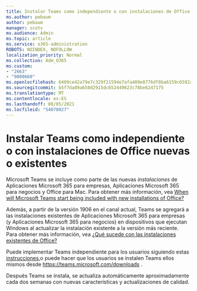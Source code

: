```yaml
---
title: Instalar Teams como independiente o con instalaciones de Office nuevas o existentes
ms.author: pebaum
author: pebaum
manager: scotv
ms.audience: Admin
ms.topic: article
ms.service: o365-administration
ROBOTS: NOINDEX, NOFOLLOW
localization_priority: Normal
ms.collection: Adm_O365
ms.custom:
- "2663"
- "9000660"
ms.openlocfilehash: 6409ce42a79e7c329f21594e7afa409e8776df8ba6159c6592a4be2bfa648261
ms.sourcegitcommit: b5f7da89a650d2915dc652449623c78be6247175
ms.translationtype: MT
ms.contentlocale: es-ES
ms.lasthandoff: 08/05/2021
ms.locfileid: "54078027"
---
```

# <a name="installing-teams-as-standalone-or-with-new-or-existing-office-installations"></a>Instalar Teams como independiente o con instalaciones de Office nuevas o existentes

Microsoft Teams se incluye como parte de las nuevas *instalaciones* de Aplicaciones Microsoft 365 para empresas, Aplicaciones Microsoft 365 para negocios y Office para Mac. Para obtener más información, vea [When will Microsoft Teams start being included with new installations of Office?](https://docs.microsoft.com/deployoffice/teams-install#when-will-microsoft-teams-start-being-included-with-new-installations-of-microsoft-365-apps)

Además, a partir de la versión 1906 en  el canal actual, Teams se agregará a las instalaciones existentes de Aplicaciones Microsoft 365 para empresas (y Aplicaciones Microsoft 365 para negocios) en dispositivos que ejecutan Windows al actualizar la instalación existente a la versión más reciente. Para obtener más información, vea [¿Qué sucede con las instalaciones existentes de Office?](https://docs.microsoft.com/deployoffice/teams-install#what-about-existing-installations-of-microsoft-365-apps)

Puede implementar Teams independiente para los usuarios siguiendo estas [instrucciones,](https://docs.microsoft.com/MicrosoftTeams/msi-deployment)o puede hacer que los usuarios se instalen Teams ellos mismos desde https://teams.microsoft.com/downloads .

Después Teams se instala, se actualiza [](https://docs.microsoft.com/deployoffice/teams-install#feature-and-quality-updates-for-microsoft-teams) automáticamente aproximadamente cada dos semanas con nuevas características y actualizaciones de calidad. 

